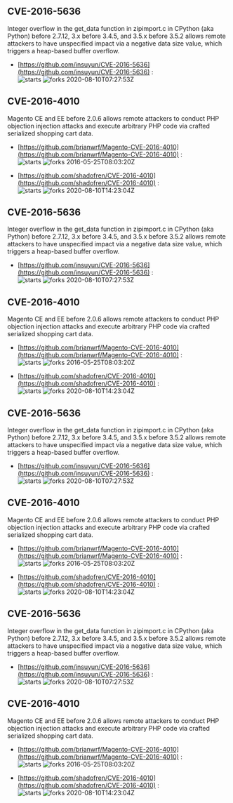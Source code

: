 ## CVE-2016-5636
 Integer overflow in the get_data function in zipimport.c in CPython (aka Python) before 2.7.12, 3.x before 3.4.5, and 3.5.x before 3.5.2 allows remote attackers to have unspecified impact via a negative data size value, which triggers a heap-based buffer overflow.

- [https://github.com/insuyun/CVE-2016-5636](https://github.com/insuyun/CVE-2016-5636) :  
![starts](https://img.shields.io/github/stars/insuyun/CVE-2016-5636.svg) 
![forks](https://img.shields.io/github/forks/insuyun/CVE-2016-5636.svg) 
2020-08-10T07:27:53Z

## CVE-2016-4010
 Magento CE and EE before 2.0.6 allows remote attackers to conduct PHP objection injection attacks and execute arbitrary PHP code via crafted serialized shopping cart data.

- [https://github.com/brianwrf/Magento-CVE-2016-4010](https://github.com/brianwrf/Magento-CVE-2016-4010) :  
![starts](https://img.shields.io/github/stars/brianwrf/Magento-CVE-2016-4010.svg) 
![forks](https://img.shields.io/github/forks/brianwrf/Magento-CVE-2016-4010.svg) 
2016-05-25T08:03:20Z

- [https://github.com/shadofren/CVE-2016-4010](https://github.com/shadofren/CVE-2016-4010) :  
![starts](https://img.shields.io/github/stars/shadofren/CVE-2016-4010.svg) 
![forks](https://img.shields.io/github/forks/shadofren/CVE-2016-4010.svg) 
2020-08-10T14:23:04Z

## CVE-2016-5636
 Integer overflow in the get_data function in zipimport.c in CPython (aka Python) before 2.7.12, 3.x before 3.4.5, and 3.5.x before 3.5.2 allows remote attackers to have unspecified impact via a negative data size value, which triggers a heap-based buffer overflow.

- [https://github.com/insuyun/CVE-2016-5636](https://github.com/insuyun/CVE-2016-5636) :  
![starts](https://img.shields.io/github/stars/insuyun/CVE-2016-5636.svg) 
![forks](https://img.shields.io/github/forks/insuyun/CVE-2016-5636.svg) 
2020-08-10T07:27:53Z

## CVE-2016-4010
 Magento CE and EE before 2.0.6 allows remote attackers to conduct PHP objection injection attacks and execute arbitrary PHP code via crafted serialized shopping cart data.

- [https://github.com/brianwrf/Magento-CVE-2016-4010](https://github.com/brianwrf/Magento-CVE-2016-4010) :  
![starts](https://img.shields.io/github/stars/brianwrf/Magento-CVE-2016-4010.svg) 
![forks](https://img.shields.io/github/forks/brianwrf/Magento-CVE-2016-4010.svg) 
2016-05-25T08:03:20Z

- [https://github.com/shadofren/CVE-2016-4010](https://github.com/shadofren/CVE-2016-4010) :  
![starts](https://img.shields.io/github/stars/shadofren/CVE-2016-4010.svg) 
![forks](https://img.shields.io/github/forks/shadofren/CVE-2016-4010.svg) 
2020-08-10T14:23:04Z

## CVE-2016-5636
 Integer overflow in the get_data function in zipimport.c in CPython (aka Python) before 2.7.12, 3.x before 3.4.5, and 3.5.x before 3.5.2 allows remote attackers to have unspecified impact via a negative data size value, which triggers a heap-based buffer overflow.

- [https://github.com/insuyun/CVE-2016-5636](https://github.com/insuyun/CVE-2016-5636) :  
![starts](https://img.shields.io/github/stars/insuyun/CVE-2016-5636.svg) 
![forks](https://img.shields.io/github/forks/insuyun/CVE-2016-5636.svg) 
2020-08-10T07:27:53Z

## CVE-2016-4010
 Magento CE and EE before 2.0.6 allows remote attackers to conduct PHP objection injection attacks and execute arbitrary PHP code via crafted serialized shopping cart data.

- [https://github.com/brianwrf/Magento-CVE-2016-4010](https://github.com/brianwrf/Magento-CVE-2016-4010) :  
![starts](https://img.shields.io/github/stars/brianwrf/Magento-CVE-2016-4010.svg) 
![forks](https://img.shields.io/github/forks/brianwrf/Magento-CVE-2016-4010.svg) 
2016-05-25T08:03:20Z

- [https://github.com/shadofren/CVE-2016-4010](https://github.com/shadofren/CVE-2016-4010) :  
![starts](https://img.shields.io/github/stars/shadofren/CVE-2016-4010.svg) 
![forks](https://img.shields.io/github/forks/shadofren/CVE-2016-4010.svg) 
2020-08-10T14:23:04Z

## CVE-2016-5636
 Integer overflow in the get_data function in zipimport.c in CPython (aka Python) before 2.7.12, 3.x before 3.4.5, and 3.5.x before 3.5.2 allows remote attackers to have unspecified impact via a negative data size value, which triggers a heap-based buffer overflow.

- [https://github.com/insuyun/CVE-2016-5636](https://github.com/insuyun/CVE-2016-5636) :  
![starts](https://img.shields.io/github/stars/insuyun/CVE-2016-5636.svg) 
![forks](https://img.shields.io/github/forks/insuyun/CVE-2016-5636.svg) 
2020-08-10T07:27:53Z

## CVE-2016-4010
 Magento CE and EE before 2.0.6 allows remote attackers to conduct PHP objection injection attacks and execute arbitrary PHP code via crafted serialized shopping cart data.

- [https://github.com/brianwrf/Magento-CVE-2016-4010](https://github.com/brianwrf/Magento-CVE-2016-4010) :  
![starts](https://img.shields.io/github/stars/brianwrf/Magento-CVE-2016-4010.svg) 
![forks](https://img.shields.io/github/forks/brianwrf/Magento-CVE-2016-4010.svg) 
2016-05-25T08:03:20Z

- [https://github.com/shadofren/CVE-2016-4010](https://github.com/shadofren/CVE-2016-4010) :  
![starts](https://img.shields.io/github/stars/shadofren/CVE-2016-4010.svg) 
![forks](https://img.shields.io/github/forks/shadofren/CVE-2016-4010.svg) 
2020-08-10T14:23:04Z

